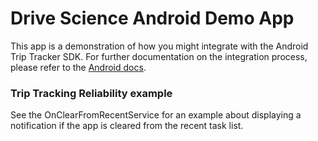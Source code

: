 # Drive Science Android Demo App

This app is a demonstration of how you might integrate with the Android Trip Tracker SDK. For further documentation on the integration process, please refer to the [Android docs](https://github.com/Root-App/drive-science-docs/blob/master/android.md).


### Trip Tracking Reliability example

See the OnClearFromRecentService for an example about displaying a notification if the app is cleared from the recent task list.
